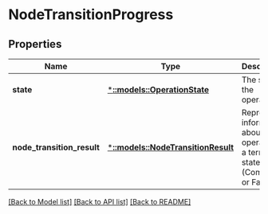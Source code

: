 # NodeTransitionProgress

## Properties
Name | Type | Description | Notes
------------ | ------------- | ------------- | -------------
**state** | [***::models::OperationState**](OperationState.md) | The state of the operation. | [optional] [default to null]
**node_transition_result** | [***::models::NodeTransitionResult**](NodeTransitionResult.md) | Represents information about an operation in a terminal state (Completed or Faulted). | [optional] [default to null]

[[Back to Model list]](../README.md#documentation-for-models) [[Back to API list]](../README.md#documentation-for-api-endpoints) [[Back to README]](../README.md)



